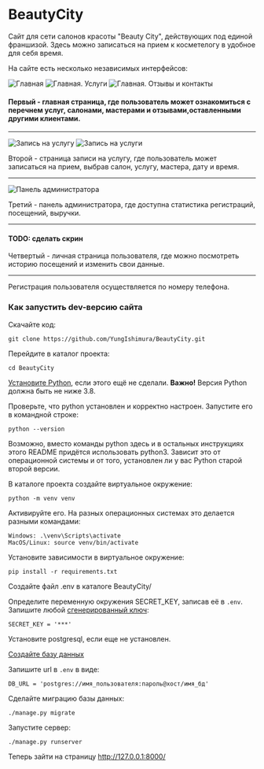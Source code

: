 # BeautyCity

Сайт для сети салонов красоты "Beauty City", действующих под единой франшизой.
Здесь можно записаться на прием к косметелогу в удобное для себя время.

На сайте есть несколько независимых интерфейсов:

![Главная](https://i.ibb.co/NKKZqj0/Screenshot-from-2022-12-14-00-06-37.png)
![Главная. Услуги](https://i.ibb.co/SPJcXYd/Screenshot-from-2022-12-14-00-06-48.png)
![Главная. Отзывы и контакты](https://i.ibb.co/crbS2Ff/Screenshot-from-2022-12-14-00-06-58.png)


#### Первый - главная страница, где пользователь может ознакомиться с перечнем услуг, салонами, мастерами и отзывами,оставленными другими клиентами.
---

![Запись на услугу](https://i.ibb.co/gV4bspQ/Screenshot-from-2022-12-14-00-13-28.png)
![Запись на услуги](https://i.ibb.co/WcJPqxP/Screenshot-from-2022-12-14-00-20-34.png)


Второй - страница записи на услугу, где пользователь может записаться на прием, выбрав салон,
 услугу, мастера, дату и время.

---
![Панель администратора](https://i.ibb.co/gDdDnW5/Screenshot-from-2022-12-14-00-15-49.png)


Третий - панель администратора, где доступна статистика регистраций, посещений, выручки.

---
#### TODO: сделать скрин
Четвертый - личная страница
 пользователя, где можно посмотреть историю посещений и изменить свои данные.

---

Регистрация пользователя осуществляется по номеру телефона.

### Как запустить dev-версию сайта
Скачайте код:
```shell
git clone https://github.com/YungIshimura/BeautyCity.git
```

Перейдите в каталог проекта:
```shell
cd BeautyCity
```

[Установите Python](https://www.python.org/), если этого ещё не сделали.
**Важно!** Версия Python должна быть не ниже 3.8.

Проверьте, что python установлен и корректно настроен. Запустите его в командной строке:

```shell
python --version
```

Возможно, вместо команды python здесь и в остальных инструкциях этого README придётся использовать python3.
Зависит это от операционной системы и от того, установлен ли у вас Python старой второй версии.

В каталоге проекта создайте виртуальное окружение:

```shell
python -m venv venv
```
Активируйте его. На разных операционных системах это делается разными командами:

```shell
Windows: .\venv\Scripts\activate
MacOS/Linux: source venv/bin/activate
```

Установите зависимости в виртуальное окружение:

```shell
pip install -r requirements.txt
```

Создайте файл .env в каталоге BeautyCity/

Определите переменную окружения SECRET_KEY, записав её в `.env`.
Запишите любой [сгенерированный ключ](https://www.allkeysgenerator.com/Random/Security-Encryption-Key-Generator.aspx):
```shell
SECRET_KEY = '***'
```

Установите postgresql, если еще не установлен.

[Создайте базу данных](https://www.digitalocean.com/community/tutorials/how-to-use-postgresql-with-your-django-application-on-ubuntu-20-04#prerequisites)

Запишите url в `.env` в виде:
```shell
DB_URL = 'postgres://имя_пользователя:пароль@хост/имя_бд'
```

Сделайте миграцию базы данных:
```shell
./manage.py migrate
```

Запустите сервер:
```shell
./manage.py runserver
```

Теперь зайти на страницу http://127.0.0.1:8000/


